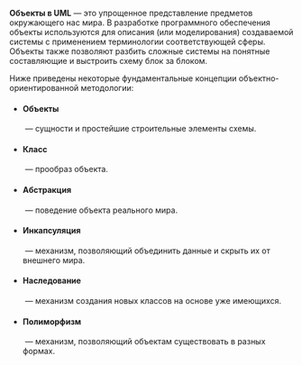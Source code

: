 **Объекты в UML** — это упрощенное представление предметов окружающего нас мира. В разработке программного обеспечения объекты используются для описания (или моделирования) создаваемой системы с применением терминологии соответствующей сферы. Объекты также позволяют разбить сложные системы на понятные составляющие и выстроить схему блок за блоком.

Ниже приведены некоторые фундаментальные концепции объектно-ориентированной методологии:

- #### Объекты
    
     — сущности и простейшие строительные элементы схемы.
     
- #### Класс
    
     — прообраз объекта.
     
- #### Абстракция
    
     — поведение объекта реального мира.
     
- #### Инкапсуляция
    
     — механизм, позволяющий объединить данные и скрыть их от внешнего мира.
     
- #### Наследование
    
     — механизм создания новых классов на основе уже имеющихся.
     
- #### Полиморфизм
    
     — механизм, позволяющий объектам существовать в разных формах.